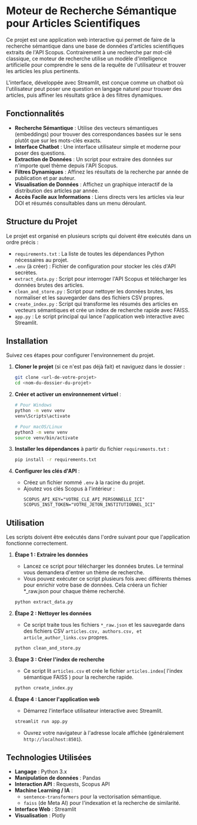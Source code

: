 # Moteur de Recherche Sémantique pour Articles Scientifiques

Ce projet est une application web interactive qui permet de faire de la recherche sémantique dans une base de données d'articles scientifiques extraits de l'API Scopus. Contrairement à une recherche par mot-clé classique, ce moteur de recherche utilise un modèle d'intelligence artificielle pour comprendre le sens de la requête de l'utilisateur et trouver les articles les plus pertinents.

L'interface, développée avec Streamlit, est conçue comme un chatbot où l'utilisateur peut poser une question en langage naturel pour trouver des articles, puis affiner les résultats grâce à des filtres dynamiques.

##  Fonctionnalités

* **Recherche Sémantique** : Utilise des vecteurs sémantiques (embeddings) pour trouver des correspondances basées sur le sens plutôt que sur les mots-clés exacts.
* **Interface Chatbot** : Une interface utilisateur simple et moderne pour poser des questions.
* **Extraction de Données** : Un script pour extraire des données sur n'importe quel thème depuis l'API Scopus.
* **Filtres Dynamiques** : Affinez les résultats de la recherche par année de publication et par auteur.
* **Visualisation de Données** : Affichez un graphique interactif de la distribution des articles par année.
* **Accès Facile aux Informations** : Liens directs vers les articles via leur DOI et résumés consultables dans un menu déroulant.

##  Structure du Projet

Le projet est organisé en plusieurs scripts qui doivent être exécutés dans un ordre précis :

* `requirements.txt` : La liste de toutes les dépendances Python nécessaires au projet.
* `.env` (à créer) : Fichier de configuration pour stocker les clés d'API secrètes.
* `extract_data.py` : Script pour interroger l'API Scopus et télécharger les données brutes des articles.
* `clean_and_store.py` : Script pour nettoyer les données brutes, les normaliser et les sauvegarder dans des fichiers CSV propres.
* `create_index.py` : Script qui transforme les résumés des articles en vecteurs sémantiques et crée un index de recherche rapide avec FAISS.
* `app.py` : Le script principal qui lance l'application web interactive avec Streamlit.

##  Installation

Suivez ces étapes pour configurer l'environnement du projet.

1.  **Cloner le projet** (si ce n'est pas déjà fait) et naviguez dans le dossier :
    ```bash
    git clone <url-de-votre-projet>
    cd <nom-du-dossier-du-projet>
    ```

2.  **Créer et activer un environnement virtuel** :
    ```bash
    # Pour Windows
    python -m venv venv
    venv\Scripts\activate

    # Pour macOS/Linux
    python3 -m venv venv
    source venv/bin/activate
    ```

3.  **Installer les dépendances** à partir du fichier `requirements.txt` :
    ```bash
    pip install -r requirements.txt
    ```

4.  **Configurer les clés d'API** :
    * Créez un fichier nommé `.env` à la racine du projet.
    * Ajoutez vos clés Scopus à l'intérieur :
        ```env
        SCOPUS_API_KEY="VOTRE_CLE_API_PERSONNELLE_ICI"
        SCOPUS_INST_TOKEN="VOTRE_JETON_INSTITUTIONNEL_ICI"
        ```

##  Utilisation

Les scripts doivent être exécutés dans l'ordre suivant pour que l'application fonctionne correctement.

1.  **Étape 1 : Extraire les données**
    * Lancez ce script pour télécharger les données brutes. Le terminal vous demandera d'entrer un thème de recherche.
    * Vous pouvez exécuter ce script plusieurs fois avec différents thèmes pour enrichir votre base de données. Cela créera un fichier *_raw.json pour chaque thème recherché.
    ```bash
    python extract_data.py
    ```

2.  **Étape 2 : Nettoyer les données**
    * Ce script traite tous les fichiers `*_raw.json` et les sauvegarde dans des fichiers CSV `articles.csv, authors.csv, et article_author_links.csv` propres.
    ```bash
    python clean_and_store.py
    ```

3.  **Étape 3 : Créer l'index de recherche**
    * Ce script lit `articles.csv` et crée le fichier `articles.index`( l'index sémantique FAISS ) pour la recherche rapide.
    ```bash
    python create_index.py
    ```

4.  **Étape 4 : Lancer l'application web**
    * Démarrez l'interface utilisateur interactive avec Streamlit.
    ```bash
    streamlit run app.py
    ```
    * Ouvrez votre navigateur à l'adresse locale affichée (généralement `http://localhost:8501`).

##  Technologies Utilisées

* **Langage** : Python 3.x
* **Manipulation de données** : Pandas
* **Interaction API** : Requests, Scopus API
* **Machine Learning / IA** :
    * `sentence-transformers` pour la vectorisation sémantique.
    * `faiss` (de Meta AI) pour l'indexation et la recherche de similarité.
* **Interface Web** : Streamlit
* **Visualisation** : Plotly